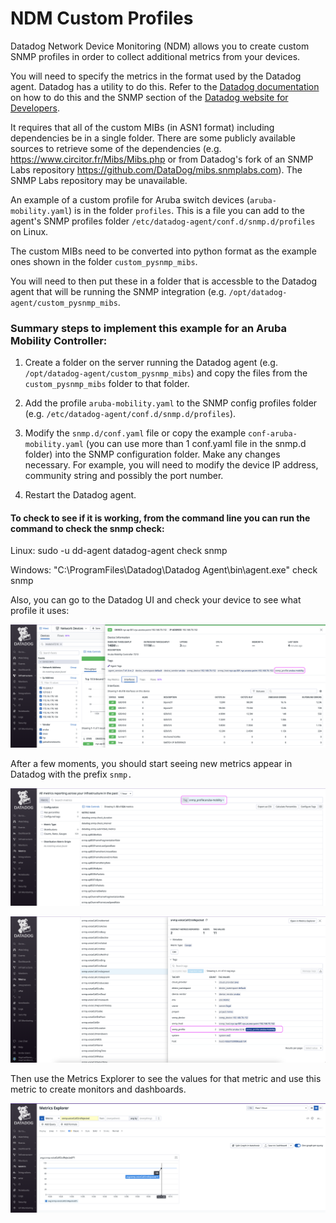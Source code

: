 # NDM Custom Profiles

Datadog Network Device Monitoring (NDM) allows you to create custom SNMP profiles in order to collect additional metrics from your devices.

You will need to specify the metrics in the format used by the Datadog agent. Datadog has a utility to do this. Refer to the [Datadog documentation](https://docs.datadoghq.com/network_monitoring/devices/guide/build-ndm-profile/#add-a-profile) on how to do this and the SNMP section of the [Datadog website for Developers](https://datadoghq.dev/integrations-core/tutorials/snmp/profiles/#generate-a-profile-file-from-a-collection-of-mibs). 

It requires that all of the custom MIBs (in ASN1 format) including dependencies be in a single folder. There are some publicly available sources to retrieve some of the dependencies (e.g. https://www.circitor.fr/Mibs/Mibs.php or from Datadog's fork of an SNMP Labs repository https://github.com/DataDog/mibs.snmplabs.com). The SNMP Labs repository may be unavailable.

An example of a custom profile for Aruba switch devices (`aruba-mobility.yaml`) is in the folder `profiles`. This is a file you can add to the agent's SNMP profiles folder `/etc/datadog-agent/conf.d/snmp.d/profiles` on Linux.  

The custom MIBs need to be converted into python format as the example ones shown in the folder `custom_pysnmp_mibs`.

You will need to then put these in a folder that is accessble to the Datadog agent that will be running the SNMP integration (e.g. `/opt/datadog-agent/custom_pysnmp_mibs`. 



### Summary steps to implement this example for an Aruba Mobility Controller: 

1. Create a folder on the server running the Datadog agent (e.g. `/opt/datadog-agent/custom_pysnmp_mibs`) and copy the files from the `custom_pysnmp_mibs` folder to that folder.

2. Add the profile `aruba-mobility.yaml` to the SNMP config profiles folder (e.g. `/etc/datadog-agent/conf.d/snmp.d/profiles`). 

3. Modify the `snmp.d/conf.yaml` file or copy the example `conf-aruba-mobility.yaml` (you can use more than 1 conf.yaml file in the snmp.d folder) into the SNMP configuration folder. Make any changes necessary. For example, you will need to modify the device IP address, community string and possibly the port number. 

4. Restart the Datadog agent.

   

#### To check to see if it is working, from the command line you can run the command to check the snmp check:

Linux: sudo -u dd-agent datadog-agent check snmp

Windows: "C:\ProgramFiles\Datadog\Datadog Agent\bin\agent.exe" check snmp

Also, you can go to the Datadog UI and check your device to see what profile it uses:

![ndm-custom-profile-001](images/ndm-custom-profile-001.png)

After a few moments, you should start seeing new metrics appear in Datadog with the prefix `snmp.`

![ndm-custom-profile-002](images/ndm-custom-profile-002.png)

![ndm-custom-profile-003](images/ndm-custom-profile-003.png)

Then use the Metrics Explorer to see the values for that metric and use this metric to create monitors and dashboards. 

![ndm-custom-profile-004](images/ndm-custom-profile-004.png)